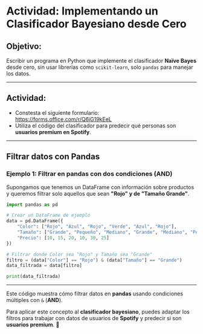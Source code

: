 # **Actividad: Implementando un Clasificador Bayesiano desde Cero**

## **Objetivo:**
Escribir un programa en Python que implemente el clasificador **Naïve Bayes** desde cero, sin usar librerías como `scikit-learn`, solo `pandas` para manejar los datos.

---
## **Actividad:**
- Constesta el siguiente formulario: https://forms.office.com/r/Q6iG19kEeL
- Utiliza el código del clasificador para predecir qué personas son **usuarios premium en Spotify**.

---
## **Filtrar datos con Pandas**

### **Ejemplo 1: Filtrar en pandas con dos condiciones (AND)**

Supongamos que tenemos un DataFrame con información sobre productos y queremos filtrar solo aquellos que sean **"Rojo" y de "Tamaño Grande"**.

```python
import pandas as pd

# Crear un DataFrame de ejemplo
data = pd.DataFrame({
    "Color": ["Rojo", "Azul", "Rojo", "Verde", "Azul", "Rojo"],
    "Tamaño": ["Grande", "Pequeño", "Mediano", "Grande", "Mediano", "Pequeño"],
    "Precio": [10, 15, 20, 10, 30, 25]
})

# Filtrar donde Color sea "Rojo" y Tamaño sea "Grande"
filtro = (data["Color"] == "Rojo") & (data["Tamaño"] == "Grande")
data_filtrada = data[filtro]

print(data_filtrada)
```

---

Este código muestra cómo filtrar datos en **pandas** usando condiciones múltiples con `&` (**AND**).

Para aplicar este concepto al **clasificador bayesiano**, puedes adaptar los filtros para trabajar con datos de usuarios de **Spotify** y predecir si son **usuarios premium**. 🚀

